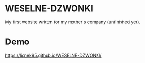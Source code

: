 # WESELNE-DZWONKI
My first website written for my mother's company (unfinished yet).

# Demo
https://lionek95.github.io/WESELNE-DZWONKI/
